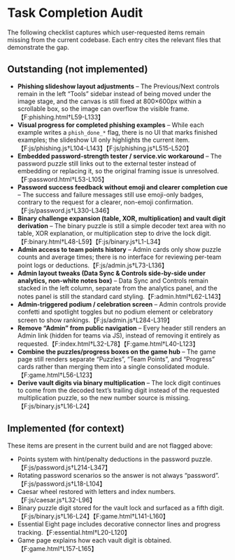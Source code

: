 # Task Completion Audit

The following checklist captures which user-requested items remain missing from the current codebase. Each entry cites the relevant files that demonstrate the gap.

## Outstanding (not implemented)

- **Phishing slideshow layout adjustments** – The Previous/Next controls remain in the left “Tools” sidebar instead of being moved under the image stage, and the canvas is still fixed at 800×600px within a scrollable box, so the image can overflow the visible frame.【F:phishing.html†L59-L133】
- **Visual progress for completed phishing examples** – While each example writes a `phish_done_*` flag, there is no UI that marks finished examples; the slideshow UI only highlights the current item.【F:js/phishing.js†L104-L143】【F:js/phishing.js†L515-L520】
- **Embedded password-strength tester / service.vic workaround** – The password puzzle still links out to the external tester instead of embedding or replacing it, so the original framing issue is unresolved.【F:password.html†L53-L105】
- **Password success feedback without emoji and clearer completion cue** – The success and failure messages still use emoji-only badges, contrary to the request for a clearer, non-emoji confirmation.【F:js/password.js†L330-L346】
- **Binary challenge expansion (table, XOR, multiplication) and vault digit derivation** – The binary puzzle is still a simple decoder text area with no table, XOR explanation, or multiplication step to drive the lock digit.【F:binary.html†L48-L59】【F:js/binary.js†L1-L34】
- **Admin access to team points history** – Admin cards only show puzzle counts and average times; there is no interface for reviewing per-team point logs or deductions.【F:js/admin.js†L73-L136】
- **Admin layout tweaks (Data Sync & Controls side-by-side under analytics, non-white notes box)** – Data Sync and Controls remain stacked in the left column, separate from the analytics panel, and the notes panel is still the standard card styling.【F:admin.html†L62-L143】
- **Admin-triggered podium / celebration screen** – Admin controls provide confetti and spotlight toggles but no podium element or celebratory screen to show rankings.【F:js/admin.js†L284-L319】
- **Remove “Admin” from public navigation** – Every header still renders an Admin link (hidden for teams via JS), instead of removing it entirely as requested.【F:index.html†L32-L78】【F:game.html†L40-L123】
- **Combine the puzzles/progress boxes on the game hub** – The game page still renders separate “Puzzles”, “Team Points”, and “Progress” cards rather than merging them into a single consolidated module.【F:game.html†L56-L123】
- **Derive vault digits via binary multiplication** – The lock digit continues to come from the decoded text’s trailing digit instead of the requested multiplication puzzle, so the new number source is missing.【F:js/binary.js†L16-L24】

## Implemented (for context)

These items are present in the current build and are not flagged above:

- Points system with hint/penalty deductions in the password puzzle.【F:js/password.js†L214-L347】
- Rotating password scenarios so the answer is not always “password”.【F:js/password.js†L18-L104】
- Caesar wheel restored with letters and index numbers.【F:js/caesar.js†L32-L96】
- Binary puzzle digit stored for the vault lock and surfaced as a fifth digit.【F:js/binary.js†L16-L24】【F:game.html†L141-L160】
- Essential Eight page includes decorative connector lines and progress tracking.【F:essential.html†L20-L120】
- Game page explains how each vault digit is obtained.【F:game.html†L157-L165】

